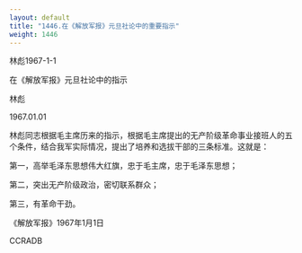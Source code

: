 ```yaml
---
layout: default
title: "1446.在《解放军报》元旦社论中的重要指示"
weight: 1446
---
```


林彪1967-1-1

在《解放军报》元旦社论中的指示

林彪

1967.01.01

林彪同志根据毛主席历来的指示，根据毛主席提出的无产阶级革命事业接班人的五个条件，结合我军实际情况，提出了培养和选拔干部的三条标准。这就是：

第一，高举毛泽东思想伟大红旗，忠于毛主席，忠于毛泽东思想；

第二，突出无产阶级政治，密切联系群众；

第三，有革命干劲。

《解放军报》1967年1月1日

CCRADB

